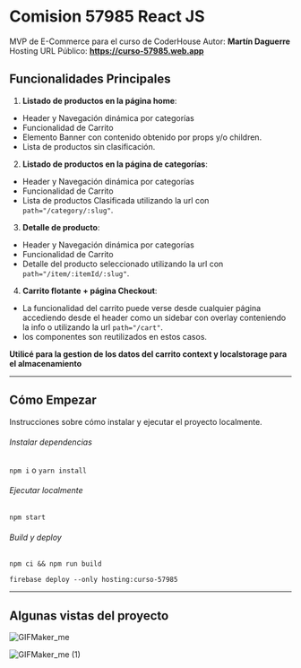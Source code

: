 # Comision 57985 React JS

MVP de E-Commerce para el curso de CoderHouse
Autor: **Martín Daguerre**
Hosting URL Público: **https://curso-57985.web.app**

## Funcionalidades Principales

1. **Listado de productos en la página home**: 
- Header y Navegación dinámica por categorías
- Funcionalidad de Carrito
- Elemento Banner con contenido obtenido por props y/o children.
- Lista de productos sin clasificación.

2. **Listado de productos en la página de categorías**: 
- Header y Navegación dinámica por categorías
- Funcionalidad de Carrito
- Lista de productos Clasificada utilizando la url con `path="/category/:slug"`.

3. **Detalle de producto**: 
- Header y Navegación dinámica por categorías
- Funcionalidad de Carrito
- Detalle del producto seleccionado utilizando la url con `path="/item/:itemId/:slug"`.

4. **Carrito flotante + página Checkout**: 
- La funcionalidad del carrito puede verse desde cualquier página accediendo desde el header como un sidebar con overlay conteniendo la info o utilizando la url  `path="/cart"`.
- los componentes son reutilizados en estos casos.

**Utilicé para la gestion de los datos del carrito context y localstorage para el almacenamiento**

------------





## Cómo Empezar
Instrucciones sobre cómo instalar y ejecutar el proyecto localmente.
###### Instalar dependencias
`npm i` o `yarn install`

###### Ejecutar localmente
`npm start`

###### Build y deploy
`npm ci && npm run build`

`firebase deploy --only hosting:curso-57985`


----------

Algunas vistas del proyecto
------------

![GIFMaker_me](https://github.com/martin-daguerre-pyxis/57985-ReactJs/assets/59453458/b05c307d-f954-4ef1-9b24-ac0afd85c82e)

![GIFMaker_me (1)](https://github.com/martin-daguerre-pyxis/57985-ReactJs/assets/59453458/52047566-7aee-4635-84e3-05f0508bd00b)
